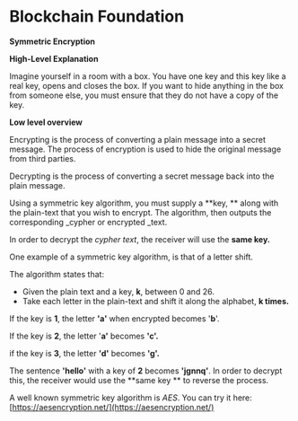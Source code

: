 # **Blockchain Foundation**

**Symmetric Encryption**

**High-Level Explanation**

Imagine yourself in a room with a box. You have one key and this key like a real key, opens and closes the box. If you want to hide anything in the box from someone else, you must ensure that they do not have a copy of the key.

**Low level overview**

Encrypting is the process of converting a plain message into a secret message. The process of encryption is used to hide the original message from third parties.

Decrypting is the process of converting a secret message back into the plain message.

Using a symmetric key algorithm, you must supply a **key, ** along with the plain-text that you wish to encrypt. The algorithm, then outputs the corresponding _cypher or encrypted _text.

In order to decrypt the _cypher text_, the receiver will use the **same key.**

One example of a symmetric key algorithm, is that of a letter shift. 

The algorithm states that:

* Given the plain text and a key, **k**,  between 0 and 26.
* Take each letter in the plain-text and shift it along the alphabet, **k times.**

If the key is **1**, the letter **'a'** when encrypted becomes '**b**'.

If the key is **2**, the letter '**a'** becomes **'c'.**

if the key is **3**, the letter **'d'** becomes **'g'.**

The sentence **'hello'** with a key of **2** becomes **'jgnnq'**. In order to decrypt this, the receiver would use the **same key ** to reverse the process.

A well known symmetric key algorithm is _AES_. You can try it here: [https://aesencryption.net/](https://aesencryption.net/)

